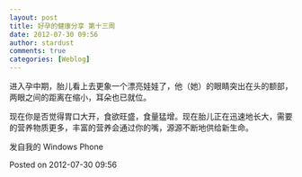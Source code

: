 ```yaml
---
layout: post
title: 好孕的健康分享 第十三周
date: 2012-07-30 09:56
author: stardust
comments: true
categories: [Weblog]
---
```

进入孕中期，胎儿看上去更象一个漂亮娃娃了，他（她）的眼睛突出在头的额部，两眼之间的距离在缩小，耳朵也已就位。

现在你是否觉得胃口大开，食欲旺盛，食量猛增。现在胎儿正在迅速地长大，需要的营养物质更多，丰富的营养会通过你的嘴，源源不断地供给新生命。

发自我的 Windows Phone

Posted on 2012-07-30 09:56
